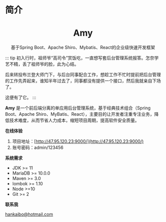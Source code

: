 # 简介

<h1 align="center">Amy</h1>

<div align="center">

基于Spring Boot、Apache Shiro、Mybatis、React的企业级快速开发框架

</div>

::: tip
初入行时，祖师爷“高司令”赏饭吃，一直想写套后台管理系统报答。怎奈学艺不精，丢了祖师爷的脸，此为心结。

后来转投布兰登大师门下，与后台同事配合工作，想趁工作不忙时提前把后台管理的工作先弄起来，谁知半年过去了，同事都没有提供一个接口，然后我就亲自下场了。

这便有了它。
:::

**Amy** 是一个前后端分离的单应用后台管理系统，基于经典技术组合（Spring Boot、Apache Shiro、MyBatis、React），主要目的让开发者注重专注业务，降低技术难度，从而节省人力成本，缩短项目周期，提高软件安全质量。

**在线体验**

1. 项目地址：[http://47.95.120.23:9000/](http://47.95.120.23:9000/)
2. 账号密码：admin/123456

**系统需求**

* JDK >= 11 
* MariaDB >= 10.0.0
* Maven >= 3.0
* lombok >= 1.10
* Node >=10
* Git >= 2

**联系我**

<span style="color: white">hankaibo@hotmail.com</span>

